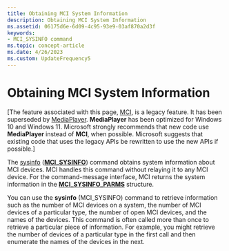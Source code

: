 ```yaml
---
title: Obtaining MCI System Information
description: Obtaining MCI System Information
ms.assetid: 06175d6e-6d09-4c95-93e9-03af870a2d3f
keywords:
- MCI_SYSINFO command
ms.topic: concept-article
ms.date: 4/26/2023
ms.custom: UpdateFrequency5
---
```


# Obtaining MCI System Information

\[The feature associated with this page, [MCI](/windows/win32/multimedia/mci), is a legacy feature. It has been superseded by [MediaPlayer](/uwp/api/Windows.Media.Playback.MediaPlayer). **MediaPlayer** has been optimized for Windows 10 and Windows 11. Microsoft strongly recommends that new code use **MediaPlayer** instead of **MCI**, when possible. Microsoft suggests that existing code that uses the legacy APIs be rewritten to use the new APIs if possible.\]

The [sysinfo](sysinfo.md) ([**MCI\_SYSINFO**](mci-sysinfo.md)) command obtains system information about MCI devices. MCI handles this command without relaying it to any MCI device. For the command-message interface, MCI returns the system information in the [**MCI\_SYSINFO\_PARMS**](mci-sysinfo-parms.md) structure.

You can use the **sysinfo** (MCI\_SYSINFO) command to retrieve information such as the number of MCI devices on a system, the number of MCI devices of a particular type, the number of open MCI devices, and the names of the devices. This command is often called more than once to retrieve a particular piece of information. For example, you might retrieve the number of devices of a particular type in the first call and then enumerate the names of the devices in the next.

 

 




